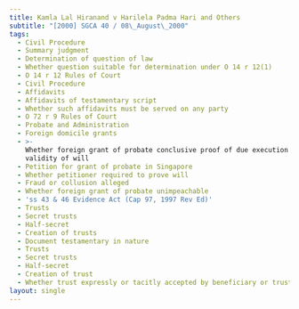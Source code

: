 ```yaml
---
title: Kamla Lal Hiranand v Harilela Padma Hari and Others
subtitle: "[2000] SGCA 40 / 08\_August\_2000"
tags:
  - Civil Procedure
  - Summary judgment
  - Determination of question of law
  - Whether question suitable for determination under O 14 r 12(1)
  - O 14 r 12 Rules of Court
  - Civil Procedure
  - Affidavits
  - Affidavits of testamentary script
  - Whether such affidavits must be served on any party
  - O 72 r 9 Rules of Court
  - Probate and Administration
  - Foreign domicile grants
  - >-
    Whether foreign grant of probate conclusive proof of due execution and
    validity of will
  - Petition for grant of probate in Singapore
  - Whether petitioner required to prove will
  - Fraud or collusion alleged
  - Whether foreign grant of probate unimpeachable
  - 'ss 43 & 46 Evidence Act (Cap 97, 1997 Rev Ed)'
  - Trusts
  - Secret trusts
  - Half-secret
  - Creation of trusts
  - Document testamentary in nature
  - Trusts
  - Secret trusts
  - Half-secret
  - Creation of trust
  - Whether trust expressly or tacitly accepted by beneficiary or trustees
layout: single
---
```


